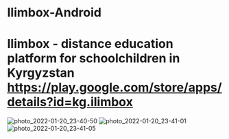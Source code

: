 # Ilimbox-Android
# Ilimbox - distance education platform for schoolchildren in Kyrgyzstan https://play.google.com/store/apps/details?id=kg.ilimbox
![photo_2022-01-20_23-40-50](https://user-images.githubusercontent.com/47032706/150392636-22d23c6f-c877-4caa-a855-b0519fa14caa.jpg)
![photo_2022-01-20_23-41-01](https://user-images.githubusercontent.com/47032706/150392656-70ffc2c1-f35e-491f-8104-a09dbe343c67.jpg)
![photo_2022-01-20_23-41-05](https://user-images.githubusercontent.com/47032706/150392675-7d80ece6-1445-4688-a283-ae47bfdca3e1.jpg)
